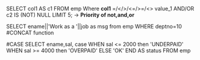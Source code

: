 SELECT col1 AS c1 FROM emp Where __col1__ =/</>/<=/>=/<> value_1 AND/OR c2 IS (NOT) NULL LIMIT 5;     -> __Priority of not,and,or__

SELECT ename||'Work as a '||job as msg from emp WHERE deptno=10   #CONCAT function

#CASE
SELECT ename,sal,
	case WHEN sal <= 2000 then 'UNDERPAID'
    	  WHEN sal >= 4000 then 'OVERPAID'
          ELSE 'OK'
    END AS status
FROM emp
